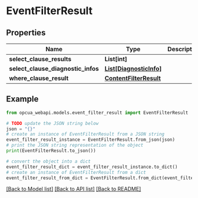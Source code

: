 # EventFilterResult


## Properties

Name | Type | Description | Notes
------------ | ------------- | ------------- | -------------
**select_clause_results** | **List[int]** |  | [optional] 
**select_clause_diagnostic_infos** | [**List[DiagnosticInfo]**](DiagnosticInfo.md) |  | [optional] 
**where_clause_result** | [**ContentFilterResult**](ContentFilterResult.md) |  | [optional] 

## Example

```python
from opcua_webapi.models.event_filter_result import EventFilterResult

# TODO update the JSON string below
json = "{}"
# create an instance of EventFilterResult from a JSON string
event_filter_result_instance = EventFilterResult.from_json(json)
# print the JSON string representation of the object
print(EventFilterResult.to_json())

# convert the object into a dict
event_filter_result_dict = event_filter_result_instance.to_dict()
# create an instance of EventFilterResult from a dict
event_filter_result_from_dict = EventFilterResult.from_dict(event_filter_result_dict)
```
[[Back to Model list]](../README.md#documentation-for-models) [[Back to API list]](../README.md#documentation-for-api-endpoints) [[Back to README]](../README.md)


